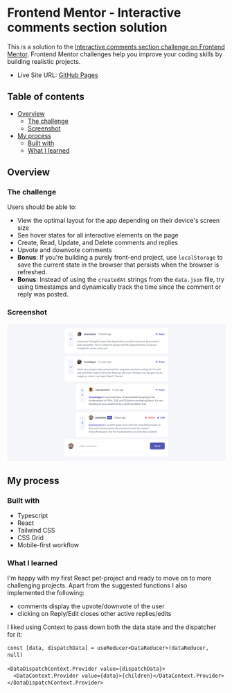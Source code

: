# Frontend Mentor - Interactive comments section solution

This is a solution to the [Interactive comments section challenge on Frontend Mentor](https://www.frontendmentor.io/challenges/interactive-comments-section-iG1RugEG9). Frontend Mentor challenges help you improve your coding skills by building realistic
projects.

- Live Site URL: [GitHub Pages](https://bohdancho.github.io/interactive-comments-section/)

## Table of contents

- [Overview](#overview)
  - [The challenge](#the-challenge)
  - [Screenshot](#screenshot)
- [My process](#my-process)
  - [Built with](#built-with)
  - [What I learned](#what-i-learned)

## Overview

### The challenge

Users should be able to:

- View the optimal layout for the app depending on their device's screen size
- See hover states for all interactive elements on the page
- Create, Read, Update, and Delete comments and replies
- Upvote and downvote comments
- **Bonus**: If you're building a purely front-end project, use `localStorage` to save the current state in the browser that persists when the browser is refreshed.
- **Bonus**: Instead of using the `createdAt` strings from the `data.json` file, try using timestamps and dynamically track the time since the comment or reply was posted.

### Screenshot

![](./screenshot.png)

## My process

### Built with

- Typescript
- React
- Tailwind CSS
- CSS Grid
- Mobile-first workflow

### What I learned

I'm happy with my first React pet-project and ready to move on to more challenging projects. Apart from the suggested functions I also implemented the following:

- comments display the upvote/downvote of the user
- clicking on Reply/Edit closes other active replies/edits

I liked using Context to pass down both the data state and the dispatcher for it:

```tsx
const [data, dispatchData] = useReducer<DataReducer>(dataReducer, null)

<DataDispatchContext.Provider value={dispatchData}>
  <DataContext.Provider value={data}>{children}</DataContext.Provider>
</DataDispatchContext.Provider>
```
